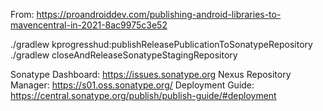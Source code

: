 From:
https://proandroiddev.com/publishing-android-libraries-to-mavencentral-in-2021-8ac9975c3e52

./gradlew kprogresshud:publishReleasePublicationToSonatypeRepository
./gradlew closeAndReleaseSonatypeStagingRepository

Sonatype Dashboard: https://issues.sonatype.org
Nexus Repository Manager: https://s01.oss.sonatype.org/
Deployment Guide: https://central.sonatype.org/publish/publish-guide/#deployment